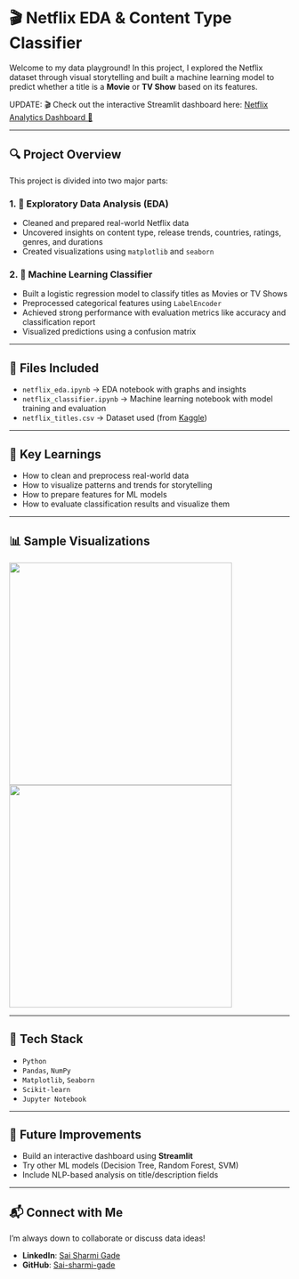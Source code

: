 # 🎬 Netflix EDA & Content Type Classifier

Welcome to my data playground! In this project, I explored the Netflix dataset through visual storytelling and built a machine learning model to predict whether a title is a **Movie** or **TV Show** based on its features.


UPDATE: 🎬 Check out the interactive Streamlit dashboard here: [Netflix Analytics Dashboard 🔗](https://netflix-analytics-dashboard.streamlit.app/)

---

## 🔍 Project Overview

This project is divided into two major parts:

### 1. 🧼 Exploratory Data Analysis (EDA)
- Cleaned and prepared real-world Netflix data
- Uncovered insights on content type, release trends, countries, ratings, genres, and durations
- Created visualizations using `matplotlib` and `seaborn`

### 2. 🤖 Machine Learning Classifier
- Built a logistic regression model to classify titles as Movies or TV Shows
- Preprocessed categorical features using `LabelEncoder`
- Achieved strong performance with evaluation metrics like accuracy and classification report
- Visualized predictions using a confusion matrix

---

## 📁 Files Included

- `netflix_eda.ipynb` → EDA notebook with graphs and insights
- `netflix_classifier.ipynb` → Machine learning notebook with model training and evaluation
- `netflix_titles.csv` → Dataset used (from [Kaggle](https://www.kaggle.com/datasets/shivamb/netflix-shows))

---

## 🧠 Key Learnings

- How to clean and preprocess real-world data
- How to visualize patterns and trends for storytelling
- How to prepare features for ML models
- How to evaluate classification results and visualize them

---

## 📊 Sample Visualizations

<img src="https://private-user-images.githubusercontent.com/173789506/446654366-f11ac952-b617-4280-b6b5-18cd443dbb06.png?jwt=eyJhbGciOiJIUzI1NiIsInR5cCI6IkpXVCJ9.eyJpc3MiOiJnaXRodWIuY29tIiwiYXVkIjoicmF3LmdpdGh1YnVzZXJjb250ZW50LmNvbSIsImtleSI6ImtleTUiLCJleHAiOjE3NDc5MzAwNTEsIm5iZiI6MTc0NzkyOTc1MSwicGF0aCI6Ii8xNzM3ODk1MDYvNDQ2NjU0MzY2LWYxMWFjOTUyLWI2MTctNDI4MC1iNmI1LTE4Y2Q0NDNkYmIwNi5wbmc_WC1BbXotQWxnb3JpdGhtPUFXUzQtSE1BQy1TSEEyNTYmWC1BbXotQ3JlZGVudGlhbD1BS0lBVkNPRFlMU0E1M1BRSzRaQSUyRjIwMjUwNTIyJTJGdXMtZWFzdC0xJTJGczMlMkZhd3M0X3JlcXVlc3QmWC1BbXotRGF0ZT0yMDI1MDUyMlQxNjAyMzFaJlgtQW16LUV4cGlyZXM9MzAwJlgtQW16LVNpZ25hdHVyZT1jMDNkNDQ1MWE1YTQzNWM0M2FlMzg0ZjlhZWUzZmUzOTBmYjEwMDA3NWZkNTZjMDgxYjBjNmI2MTJjMjdmYmNlJlgtQW16LVNpZ25lZEhlYWRlcnM9aG9zdCJ9.ZT3wW5Ndka3soxw8pHTTjnSvOIkp4dCKdkG4pXVQkqk" width="400"/>


<img src="https://private-user-images.githubusercontent.com/173789506/446655971-5fabde85-0c32-4bb6-b2e3-16fce951e805.png?jwt=eyJhbGciOiJIUzI1NiIsInR5cCI6IkpXVCJ9.eyJpc3MiOiJnaXRodWIuY29tIiwiYXVkIjoicmF3LmdpdGh1YnVzZXJjb250ZW50LmNvbSIsImtleSI6ImtleTUiLCJleHAiOjE3NDc5MzAxMTcsIm5iZiI6MTc0NzkyOTgxNywicGF0aCI6Ii8xNzM3ODk1MDYvNDQ2NjU1OTcxLTVmYWJkZTg1LTBjMzItNGJiNi1iMmUzLTE2ZmNlOTUxZTgwNS5wbmc_WC1BbXotQWxnb3JpdGhtPUFXUzQtSE1BQy1TSEEyNTYmWC1BbXotQ3JlZGVudGlhbD1BS0lBVkNPRFlMU0E1M1BRSzRaQSUyRjIwMjUwNTIyJTJGdXMtZWFzdC0xJTJGczMlMkZhd3M0X3JlcXVlc3QmWC1BbXotRGF0ZT0yMDI1MDUyMlQxNjAzMzdaJlgtQW16LUV4cGlyZXM9MzAwJlgtQW16LVNpZ25hdHVyZT1mNzQ5Yzc0ZGI3ZDY3MGFhNDNkNzBiNGQ2ODZkYTNhZGNjNTdiNjgwMWUzZmUwOGY2YmM3ZmQ3Njc1ZWMxNDA5JlgtQW16LVNpZ25lZEhlYWRlcnM9aG9zdCJ9.ZucvBNjUEhnHT0vNTB2jh_Y0SIB_l41oluDWZZjXMdo" width="400"/>


---

## 🔧 Tech Stack

- `Python`
- `Pandas`, `NumPy`
- `Matplotlib`, `Seaborn`
- `Scikit-learn`
- `Jupyter Notebook`

---

## 🚀 Future Improvements

- Build an interactive dashboard using **Streamlit**
- Try other ML models (Decision Tree, Random Forest, SVM)
- Include NLP-based analysis on title/description fields

---

## 📬 Connect with Me

I’m always down to collaborate or discuss data ideas!

- **LinkedIn**: [Sai Sharmi Gade](https://linkedin.com/in/sai-sharmi-gade-55710828b)
- **GitHub**: [Sai-sharmi-gade](https://github.com/Sai-sharmi-gade)
